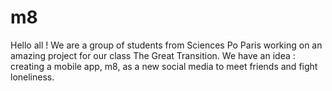 # m8

Hello all ! We are a group of students from Sciences Po Paris working on an amazing project for our class The Great Transition. We have an idea : creating a mobile app, m8, as a new social media to meet friends and fight loneliness.
